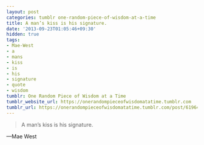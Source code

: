 ```yaml
---
layout: post
categories: tumblr one-random-piece-of-wisdom-at-a-time
title: A man’s kiss is his signature.
date: '2013-09-23T01:05:46+09:30'
hidden: true
tags:
- Mae-West
- a
- mans
- kiss
- is
- his
- signature
- quote
- wisdom
tumblr: One Random Piece of Wisdom at a Time
tumblr_website_url: https://onerandompieceofwisdomatatime.tumblr.com
tumblr_url: https://onerandompieceofwisdomatatime.tumblr.com/post/61964703463/a-mans-kiss-is-his-signature
---
```

> A man’s kiss is his signature.

—Mae West

